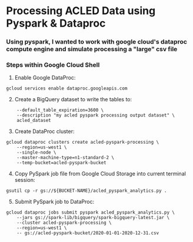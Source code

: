 # Processing ACLED Data using Pyspark & Dataproc 

### Using pyspark, I wanted to work with google cloud's dataproc compute engine and simulate processing a "large" csv file

### Steps within Google Cloud Shell
1. Enable Google DataProc: 

```gcloud services enable dataproc.googleapis.com``` 

2. Create a BigQuery dataset to write the tables to:
```bq --location=us-west1 mk -d \
    --default_table_expiration=3600 \
    --description "my acled pyspark processing output dataset" \
    acled_dataset
```

3. Create DataProc cluster: 
```
gcloud dataproc clusters create acled-pyspark-processing \
    --region=us-west1 \
    --single-node \
    --master-machine-type=n1-standard-2 \
    --temp-bucket=acled-pyspark-bucket
```

4. Copy PySpark job file from Google Cloud Storage into current terminal session:

```gsutil cp -r gs://${BUCKET-NAME}/acled_pyspark_analytics.py .```

5. Submit PySpark job to DataProc: 

```
gcloud dataproc jobs submit pyspark acled_pyspark_analytics.py \
    --jars gs://spark-lib/bigquery/spark-bigquery-latest.jar \
    --cluster acled-pyspark-processing \
    --region=us-west1 \
    -- gs://acled-pyspark-bucket/2020-01-01-2020-12-31.csv
```
